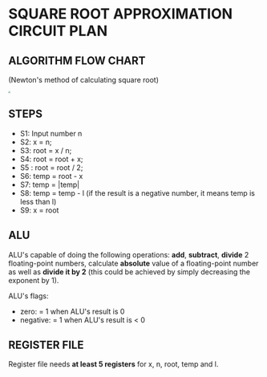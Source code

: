 # SQUARE ROOT APPROXIMATION CIRCUIT PLAN

## ALGORITHM FLOW CHART
(Newton's method of calculating square root)

<img src="C:\GitHub\Share-To-Other\Group Project\Reference\SquareRootApproximation.png" style="zoom: 25%;" />


## STEPS

* S1:  Input number n
* S2: x = n;
* S3: root = x / n;
* S4: root = root + x;
* S5 : root = root / 2;
* S6: temp = root - x
* S7: temp = |temp|
* S8: temp = temp - l (if the result is a negative number, it means temp is less than l)
* S9: x = root

## ALU
ALU's capable of doing the following operations: __add__, __subtract__, __divide__ 2 floating-point numbers, calculate __absolute__ value of a floating-point number as well as __divide it by 2__ (this could be achieved by simply decreasing the exponent by 1).

ALU's flags:

* zero: = 1 when ALU's result is 0
* negative: = 1 when ALU's result is < 0

## REGISTER FILE
Register file needs __at least 5 registers__ for x, n, root, temp and l.